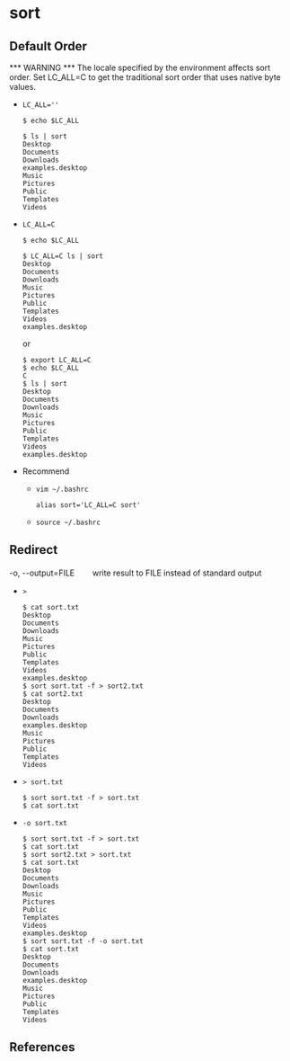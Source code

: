 # sort

## Default Order 

*** WARNING *** The locale specified by the environment affects sort order.  Set LC_ALL=C to get the traditional sort order that uses native byte values.

* ``LC_ALL=''`` 

  ```shell
  $ echo $LC_ALL

  $ ls | sort
  Desktop
  Documents
  Downloads
  examples.desktop
  Music
  Pictures
  Public
  Templates
  Videos
  ```

* ``LC_ALL=C`` 

  ```shell
  $ echo $LC_ALL

  $ LC_ALL=C ls | sort
  Desktop
  Documents
  Downloads
  Music
  Pictures
  Public
  Templates
  Videos
  examples.desktop
  ```
  or
  ```shell
  $ export LC_ALL=C
  $ echo $LC_ALL
  C
  $ ls | sort
  Desktop
  Documents
  Downloads
  Music
  Pictures
  Public
  Templates
  Videos
  examples.desktop
  ```

* Recommend

  * ``vim ~/.bashrc``

    ```shell
    alias sort='LC_ALL=C sort'
    ```

  * ``source ~/.bashrc``

## Redirect

-o, --output=FILE
　　write result to FILE instead of standard output

* ``>``

  ```shell
  $ cat sort.txt 
  Desktop
  Documents
  Downloads
  Music
  Pictures
  Public
  Templates
  Videos
  examples.desktop
  $ sort sort.txt -f > sort2.txt
  $ cat sort2.txt 
  Desktop
  Documents
  Downloads
  examples.desktop
  Music
  Pictures
  Public
  Templates
  Videos
  ```

* ``> sort.txt``

  ```shell
  $ sort sort.txt -f > sort.txt
  $ cat sort.txt
  ```

* ``-o sort.txt``

  ```shell
  $ sort sort.txt -f > sort.txt
  $ cat sort.txt 
  $ sort sort2.txt > sort.txt
  $ cat sort.txt             
  Desktop
  Documents
  Downloads
  Music
  Pictures
  Public
  Templates
  Videos
  examples.desktop
  $ sort sort.txt -f -o sort.txt
  $ cat sort.txt
  Desktop
  Documents
  Downloads
  examples.desktop
  Music
  Pictures
  Public
  Templates
  Videos
  ```

## References